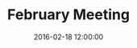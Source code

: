 ---
layout: post
title:  "February Meeting"
date:   2016-02-18 12:00:00
category: heritage-urban-form
background: During this first meeting of the Heritage &amp; Urban Form subcommittee we'll take a broad look at the subcommittee meeting schedule, review outcomes from the January public meeting, and discuss the goals of this subcommittee.
agenda: heritage-and-urban-form-agenda-2016-02-18.pdf
documents:
  - title: Meeting Packet
    doc-url: heritage-and-urban-form-packet-2016-02-18.pdf
    doc-type: PDF
  - title: Meeting Slides
    doc-url: heritage-and-urban-form-presentation-2016-02-18.pdf
    doc-type: PDF
  - title: Goals &amp; Objectives Matrix
    doc-url: goals-and-objectives-matrix-new-heritage-and-urban-form.pdf
    doc-type: PDF
  - title: Heritage &amp; Urban Form Notes from January Kick-Off Meeting
    doc-url: Heritage & Urban Form Notes from Public Meeting 2016-1-26.pdf
    doc-type: PDF
---